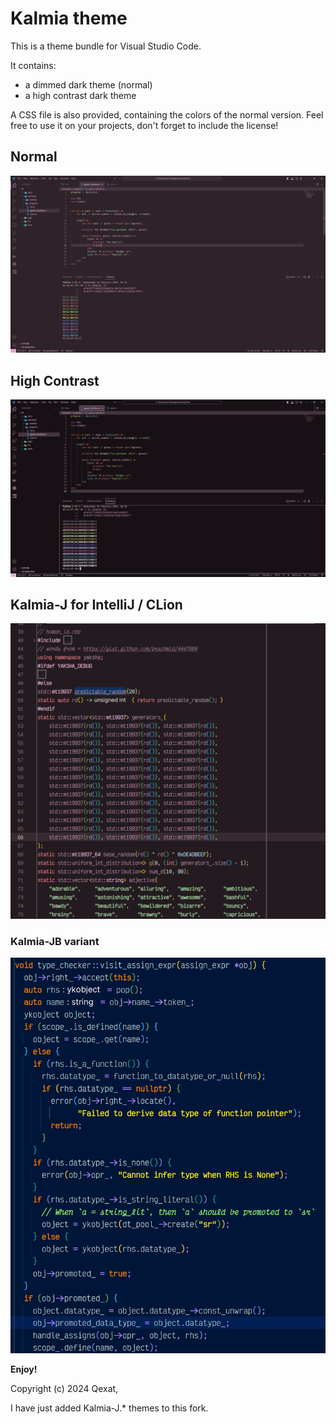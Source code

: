 # Kalmia theme

This is a theme bundle for Visual Studio Code.

It contains:

- a dimmed dark theme (normal)
- a high contrast dark theme

A CSS file is also provided, containing the colors of the normal version.
Feel free to use it on your projects, don't forget to include the license!

## Normal

![normal.png](./images/normal.png)

## High Contrast

![high-contrast.png](./images/high-contrast.png)

## Kalmia-J for IntelliJ / CLion

![kalmia-j](./images/kalmia-j.png)

### Kalmia-JB variant

![kalmia-jb](./images/kalmia-jb.png)

**Enjoy!**

Copyright (c) 2024 Qexat,

I have just added Kalmia-J.* themes to this fork.